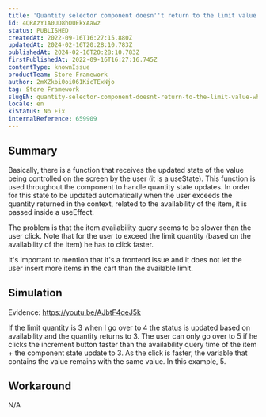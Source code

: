 ```yaml
---
title: 'Quantity selector component doesn''t return to the limit value when user quickly clicks'
id: 4QRAzY1A0UD8hOUEkxAawz
status: PUBLISHED
createdAt: 2022-09-16T16:27:15.880Z
updatedAt: 2024-02-16T20:28:10.783Z
publishedAt: 2024-02-16T20:28:10.783Z
firstPublishedAt: 2022-09-16T16:27:16.745Z
contentType: knownIssue
productTeam: Store Framework
author: 2mXZkbi0oi061KicTExNjo
tag: Store Framework
slugEN: quantity-selector-component-doesnt-return-to-the-limit-value-when-user-quickly-clicks
locale: en
kiStatus: No Fix
internalReference: 659909
---
```


## Summary


Basically, there is a function that receives the updated state of the value being controlled on the screen by the user (it is a useState). This function is used throughout the component to handle quantity state updates. In order for this state to be updated automatically when the user exceeds the quantity returned in the context, related to the availability of the item, it is passed inside a useEffect.

The problem is that the item availability query seems to be slower than the user click. Note that for the user to exceed the limit quantity (based on the availability of the item) he has to click faster.

It's important to mention that it's a frontend issue and it does not let the user insert more items in the cart than the available limit.



## Simulation


Evidence: https://youtu.be/AJbtF4qeJ5k

If the limit quantity is 3 when I go over to 4 the status is updated based on availability and the quantity returns to 3. The user can only go over to 5 if he clicks the increment button faster than the availability query time of the item + the component state update to 3. As the click is faster, the variable that contains the value remains with the same value. In this example, 5.



## Workaround


N/A


